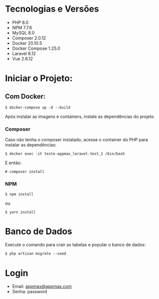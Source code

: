 # Tecnologias e Versões

- PHP 8.0
- NPM 7.7.6
- MySQL 8.0
- Composer 2.0.12
- Docker 20.10.5
- Docker Compose 1.25.0
- Laravel 8.12
- Vue 2.6.12

# Iniciar o Projeto:

## Com Docker:

``` $ docker-compose up -d --build ```

Após instalar as imagens e containers, instale as dependências do projeto

### Composer

Caso não tenha o composer instalado, acesse o container do PHP para instalar as dependências:

``` $ docker exec -it teste-appmax_laravel.test_1 /bin/bash ```

E então: 

``` # composer install ```

### NPM

``` $ npm install ```

ou

``` $ yarn install ```

# Banco de Dados

Execute o comando para crair as tabelas e popular o banco de dados:

``` $ php artisan migrate --seed ```

# Login

- Email: appmax@appmax.com
- Senha: password
